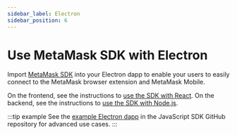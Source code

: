 ```yaml
---
sidebar_label: Electron
sidebar_position: 6
---
```


# Use MetaMask SDK with Electron

Import [MetaMask SDK](../../../../concepts/sdk/index.md) into your Electron dapp to enable your users
to easily connect to the MetaMask browser extension and MetaMask Mobile.

On the frontend, see the instructions to [use the SDK with React](react/index.md).
On the backend, see the instructions to [use the SDK with Node.js](nodejs.md).

:::tip example
See the [example Electron dapp](https://github.com/MetaMask/metamask-sdk/tree/main/packages/examples/electronjs)
in the JavaScript SDK GitHub repository for advanced use cases.
:::
